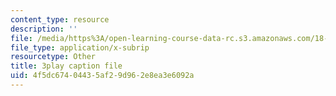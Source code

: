 ```yaml
---
content_type: resource
description: ''
file: /media/https%3A/open-learning-course-data-rc.s3.amazonaws.com/18-086-mathematical-methods-for-engineers-ii-spring-2006/4f5dc67404435af29d962e8ea3e6092a_Y25UBGeu_2g.vtt
file_type: application/x-subrip
resourcetype: Other
title: 3play caption file
uid: 4f5dc674-0443-5af2-9d96-2e8ea3e6092a
---
```

